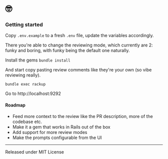 # 🤓

### Getting started

Copy `.env.example` to a fresh `.env` file, update the variables accordingly.

There you're able to change the reviewing mode, which currently are 2: funky and boring, with funky being the default one naturally.

Install the gems
`bundle install`

And start copy pasting review comments like they're your own (so vibe reviewing really).

`bundle exec rackup`

Go to http://localhost:9292

#### Roadmap
- Feed more context to the review like the PR description, more of the codebase etc.
- Make it a gem that works in Rails out of the box
- Add support for more review modes
- Make the prompts configurable from the UI

---
Released under MIT License
